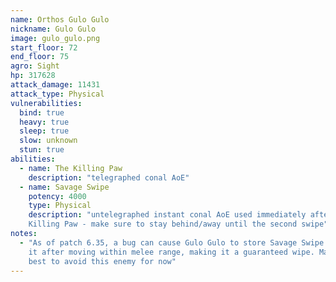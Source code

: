 ```yaml
---
name: Orthos Gulo Gulo
nickname: Gulo Gulo
image: gulo_gulo.png
start_floor: 72
end_floor: 75
agro: Sight
hp: 317628
attack_damage: 11431
attack_type: Physical
vulnerabilities:
  bind: true
  heavy: true
  sleep: true
  slow: unknown
  stun: true
abilities:
  - name: The Killing Paw
    description: "telegraphed conal AoE"
  - name: Savage Swipe
    potency: 4000
    type: Physical
    description: "untelegraphed instant conal AoE used immediately after The
    Killing Paw - make sure to stay behind/away until the second swipe"
notes:
  - "As of patch 6.35, a bug can cause Gulo Gulo to store Savage Swipe and use
    it after moving within melee range, making it a guaranteed wipe. May be
    best to avoid this enemy for now"
---
```

